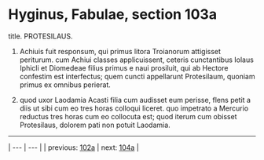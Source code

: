 # Hyginus, Fabulae, section 103a

title. PROTESILAUS.



1. Achiuis fuit responsum, qui primus litora Troianorum attigisset periturum. cum Achiui classes applicuissent, ceteris cunctantibus Iolaus Iphicli et Diomedeae filius primus e naui prosiluit, qui ab Hectore confestim est interfectus; quem cuncti appellarunt Protesilaum, quoniam primus ex omnibus perierat.



2. quod uxor Laodamia Acasti filia cum audisset eum perisse, flens petit a diis ut sibi cum eo tres horas colloqui liceret. quo impetrato a Mercurio reductus tres horas cum eo collocuta est; quod iterum cum obisset Protesilaus, dolorem pati non potuit Laodamia.



---

| --- | --- |
| previous: [102a](../102a/) | next: [104a](../104a/) |